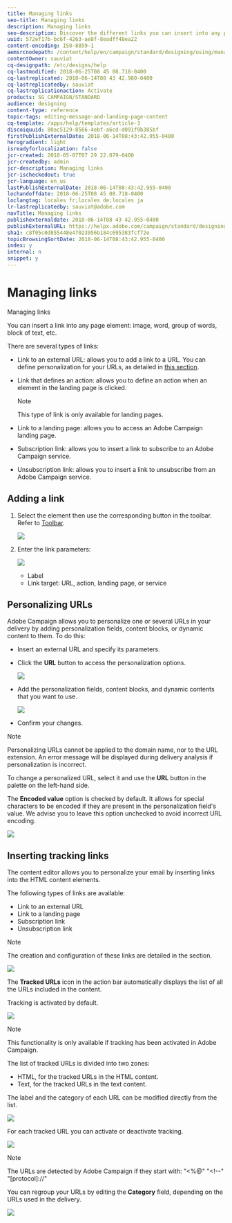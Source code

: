 ```yaml
---
title: Managing links
seo-title: Managing links
description: Managing links
seo-description: Discover the different links you can insert into any page element.
uuid: 572ef17b-bc6f-4263-ae8f-8eadff48ea22
content-encoding: ISO-8859-1
aemsrcnodepath: /content/help/en/campaign/standard/designing/using/managing-links
contentOwner: sauviat
cq-designpath: /etc/designs/help
cq-lastmodified: 2018-06-25T08 45 08.718-0400
cq-lastreplicated: 2018-06-14T08 43 42.980-0400
cq-lastreplicatedby: sauviat
cq-lastreplicationaction: Activate
products: SG_CAMPAIGN/STANDARD
audience: designing
content-type: reference
topic-tags: editing-message-and-landing-page-content
cq-template: /apps/help/templates/article-3
discoiquuid: 80ac5129-8566-4ebf-a6cd-d091f9b385bf
firstPublishExternalDate: 2018-06-14T08:43:42.955-0400
herogradient: light
isreadyforlocalization: false
jcr-created: 2018-05-07T07 29 22.079-0400
jcr-createdby: admin
jcr-description: Managing links
jcr-ischeckedout: true
jcr-language: en_us
lastPublishExternalDate: 2018-06-14T08:43:42.955-0400
lochandoffdate: 2018-06-25T08 45 08.718-0400
loclangtag: locales fr;locales de;locales ja
lr-lastreplicatedby: sauviat@adobe.com
navTitle: Managing links
publishexternaldate: 2018-06-14T08 43 42.955-0400
publishExternalURL: https://helpx.adobe.com/campaign/standard/designing/using/managing-links.html
sha1: c8f05c0d855448e47023956b184c695383fcf72e
topicBrowsingSortDate: 2018-06-14T08:43:42.955-0400
index: y
internal: n
snippet: y
---
```


# Managing links

Managing links

You can insert a link into any page element: image, word, group of words, block of text, etc.

There are several types of links:

* Link to an external URL: allows you to add a link to a URL. You can define personalization for your URLs, as detailed in [this section](../../designing/using/managing-links.md#personalizing-urls).
* Link that defines an action: allows you to define an action when an element in the landing page is clicked.

  >[!NOTE]
  >
  >This type of link is only available for landing pages.

* Link to a landing page: allows you to access an Adobe Campaign landing page.
* Subscription link: allows you to insert a link to subscribe to an Adobe Campaign service.
* Unsubscription link: allows you to insert a link to unsubscribe from an Adobe Campaign service.

## Adding a link

1. Select the element then use the corresponding button in the toolbar. Refer to [Toolbar](../../designing/using/content-editor-interface.md#toolbar).

   ![](assets/delivery_content_13.png)

1. Enter the link parameters:

   ![](assets/delivery_content_14.png)

    * Label
    * Link target: URL, action, landing page, or service

## Personalizing URLs

Adobe Campaign allows you to personalize one or several URLs in your delivery by adding personalization fields, content blocks, or dynamic content to them. To do this:

* Insert an external URL and specify its parameters.
* Click the **URL** button to access the personalization options.

  ![](assets/delivery_content_57.png)

* Add the personalization fields, content blocks, and dynamic contents that you want to use.

  ![](assets/delivery_content_58.png)

* Confirm your changes.

>[!NOTE]
>
>Personalizing URLs cannot be applied to the domain name, nor to the URL extension. An error message will be displayed during delivery analysis if personalization is incorrect.

To change a personalized URL, select it and use the **URL** button in the palette on the left-hand side.

The **Encoded value** option is checked by default. It allows for special characters to be encoded if they are present in the personalization field's value. We advise you to leave this option unchecked to avoid incorrect URL encoding.

![](assets/delivery_content_59.png) 

## Inserting tracking links

The content editor allows you to personalize your email by inserting links into the HTML content elements.

The following types of links are available:

* Link to an external URL
* Link to a landing page
* Subscription link
* Unsubscription link

>[!NOTE]
>
>The creation and configuration of these links are detailed in the section.

![](assets/delivery_content_edition4.png)

The **Tracked URLs** icon in the action bar automatically displays the list of all the URLs included in the content.

Tracking is activated by default.

![](assets/delivery_content_edition13.png)

>[!NOTE]
>
>This functionality is only available if tracking has been activated in Adobe Campaign.

The list of tracked URLs is divided into two zones:

* HTML, for the tracked URLs in the HTML content.
* Text, for the tracked URLs in the text content.

The label and the category of each URL can be modified directly from the list.

![](assets/delivery_content_edition14.png)

For each tracked URL you can activate or deactivate tracking.

![](assets/delivery_content_edition15.png)

>[!NOTE]
>
>The URLs are detected by Adobe Campaign if they start with: "&lt;%@" "&lt;!--" "[protocol]://"

You can regroup your URLs by editing the **Category** field, depending on the URLs used in the delivery. 

![](assets/delivery_content_edition18.png)

